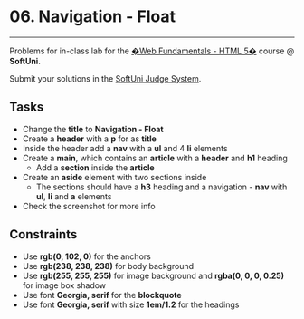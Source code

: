 # 06. Navigation - Float
------
Problems for in-class lab for the [�Web Fundamentals - HTML 5�](https://softuni.bg/trainings/2265/web-fundamentals-html5-january-2019/) course @ **SoftUni**.

Submit your solutions in the [SoftUni Judge System](https://judge.softuni.bg/Contests/1237/Position-and-Float).

## Tasks
 * Change the **title** to **Navigation - Float**
 * Create a **header** with a **p** for as **title**
 * Inside the header add a **nav** with a **ul** and 4 **li** elements
 * Create a **main**, which contains an **article** with a **header** and **h1** heading
    * Add a **section** inside the **article**
 * Create an **aside** element with two sections inside
    * The sections should have a **h3** heading and a navigation - **nav** with **ul**, **li** and **a** elements
 * Check the screenshot for more info

## Constraints
 * Use **rgb(0, 102, 0)** for the anchors
 * Use **rgb(238, 238, 238)** for body background
 * Use **rgb(255, 255, 255)** for image background and **rgba(0, 0, 0, 0.25)** for image box shadow
 * Use font **Georgia, serif** for the **blockquote**
 * Use font **Georgia, serif** with size **1em/1.2** for the headings
